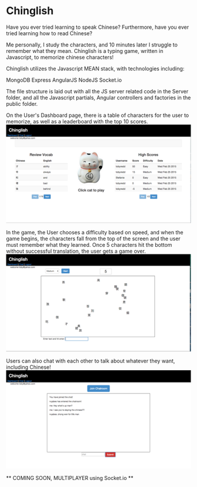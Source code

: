 # Chinglish
Have you ever tried learning to speak Chinese? Furthermore, have you ever tried learning how to read Chinese?

Me personally, I study the characters, and 10 minutes later I struggle to remember what they mean. Chinglish is a typing game, written in Javascript, to memorize chinese characters!

Chinglish utilizes the Javascript MEAN stack, with technologies including:

MongoDB
Express
AngularJS
NodeJS
Socket.io

The file structure is laid out with all the JS server related code in the Server folder, and all the Javascript partials, Angular controllers and factories in the public folder. 

On the User's Dashboard page, there is a table of characters for the user to memorize, as well as a leaderboard with the top
10 scores. 
![dashboard](https://github.com/tobyredd/chinglish/raw/master/dashboard.png)


In the game, the User chooses a difficulty based on speed, and when the game begins, the characters fall from the top of the screen 
and the user must remember what they learned. Once 5 characters hit the bottom without successful translation, the user gets a game
over. 
![game](https://github.com/tobyredd/chinglish/raw/master/game.png)


Users can also chat with each other to talk about whatever they want, including Chinese!
![chat](https://github.com/tobyredd/chinglish/raw/master/chat.png)

** COMING SOON, MULTIPLAYER using Socket.io **


